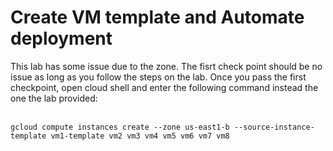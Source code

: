 <h1>Create VM template and Automate deployment</h1>
This lab has some issue due to the zone. The fisrt check point should be no issue as long as you follow the steps on the lab.
Once you pass the first checkpoint, open cloud shell and enter the following command instead the one the lab provided:

</br>
</br>

```
gcloud compute instances create --zone us-east1-b --source-instance-template vm1-template vm2 vm3 vm4 vm5 vm6 vm7 vm8
```
